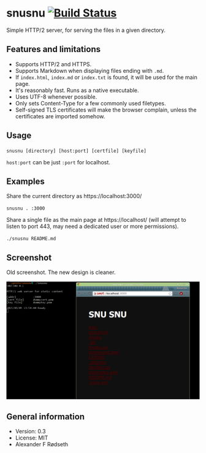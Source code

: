 # snusnu [![Build Status](https://travis-ci.org/xyproto/snusnu.svg?branch=master)](https://travis-ci.org/xyproto/snusnu)

Simple HTTP/2 server, for serving the files in a given directory.


Features and limitations
------------------------

* Supports HTTP/2 and HTTPS.
* Supports Markdown when displaying files ending with `.md`.
* If `index.html`, `index.md` or `index.txt` is found, it will be used for the main page.
* It's reasonably fast. Runs as a native executable.
* Uses UTF-8 whenever possible.
* Only sets Content-Type for a few commonly used filetypes.
* Self-signed TLS certificates will make the browser complain, unless the certificates are imported somehow.

Usage
-----

`snusnu [directory] [host:port] [certfile] [keyfile]`

`host:port` can be just `:port` for localhost.

Examples
------------------------------

Share the current directory as https://localhost:3000/

`snusnu . :3000`

Share a single file as the main page at https://localhost/ (will attempt to listen to port 443, may need a dedicated user or more permissions).

`./snusnu README.md`

Screenshot
----------

Old screenshot. The new design is cleaner.

<img src="https://raw.githubusercontent.com/xyproto/snusnu/master/img/snusnu.png">

General information
-------------------

* Version: 0.3
* License: MIT
* Alexander F Rødseth

